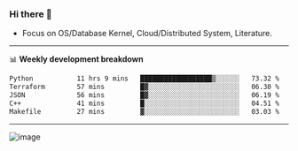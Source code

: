 ### Hi there 👋
<!-- * Daily Meditation via Leetcode/Competitive-Programming. -->
* Focus on OS/Database Kernel, Cloud/Distributed System, Literature.

-------

📊 **Weekly development breakdown**
<!--START_SECTION:waka-->

```txt
Python           11 hrs 9 mins   ██████████████████▒░░░░░░   73.32 %
Terraform        57 mins         █▓░░░░░░░░░░░░░░░░░░░░░░░   06.30 %
JSON             56 mins         █▓░░░░░░░░░░░░░░░░░░░░░░░   06.19 %
C++              41 mins         █░░░░░░░░░░░░░░░░░░░░░░░░   04.51 %
Makefile         27 mins         ▓░░░░░░░░░░░░░░░░░░░░░░░░   03.03 %
```

<!--END_SECTION:waka-->

-------

<!-- [![Leetcode Stats](https://leetcard.jacoblin.cool/hzhang413?font=Fira+Mono)](https://leetcode.com/fxrc) -->
![image](./cyberpunk-ghost-in-the-shell.gif)
<!--![image](./gis-archive.png)-->
